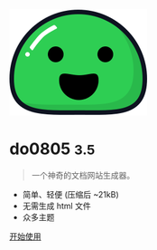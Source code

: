 
<!-- cover.md -->

![logo](_media/icon.svg)

# do0805 <small>3.5</small>

> 一个神奇的文档网站生成器。

- 简单、轻便 (压缩后 ~21kB)
- 无需生成 html 文件
- 众多主题

[开始使用](#简介)
